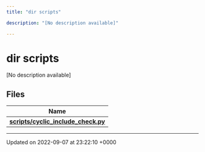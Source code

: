 ```yaml
---
title: "dir scripts"

description: "[No description available]"

---
```


# dir scripts

[No description available]

## Files

| Name           |
| -------------- |
| **[scripts/cyclic_include_check.py](/documentation/code/files/cyclic__include__check_8py/#file-cyclic-include-checkpy)**  |






-------------------------------

Updated on 2022-09-07 at 23:22:10 +0000
